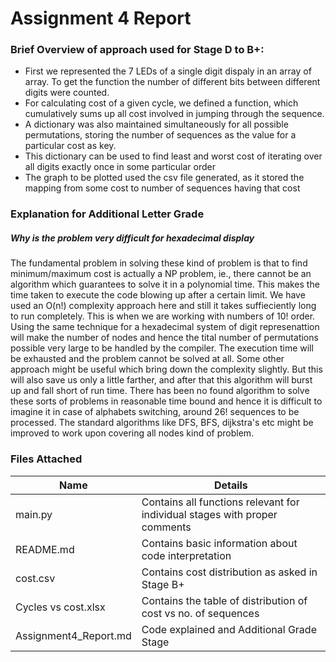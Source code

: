 # Assignment 4 Report
### Brief Overview of approach used for Stage D to B+:
- First we represented the 7 LEDs of a single digit dispaly in an array of array. To get the function the number of different bits between different digits were counted. 
- For calculating cost of a given cycle, we defined a function, which cumulatively sums up all cost involved in jumping through the sequence. 
- A dictionary was also maintained simultaneously for all possible permutations, storing the number of sequences as the value for a particular cost as key.
- This dictionary can be used to find least and worst cost of iterating over all digits exactly once in some particular order
- The graph to be plotted used the csv file generated, as it stored the mapping from some cost to number of sequences having that cost

### Explanation for Additional Letter Grade
##### _Why is the problem very difficult for hexadecimal display_

The fundamental problem in solving these kind of problem is that to find minimum/maximum cost is actually a NP problem, ie., there cannot be an algorithm which guarantees to solve it in a polynomial time. This makes the time taken to execute the code blowing up after a certain limit. We have used an O(n!) complexity approach here and still it takes suffieciently long to run completely. This is when we are working with numbers of 10! order. Using the same technique for a hexadecimal system of digit represenattion will make the number of nodes and hence the tital number of permutations possible very large to be handled by the compiler. The execution time will be exhausted and the problem cannot be solved at all. Some other approach might be useful which bring down the complexity slightly. But this will also save us only a little farther, and after that this algorithm will burst up and fall short of run time. There has been no found algorithm to solve these sorts of problems in reasonable time bound and hence it is difficult to imagine it in case of alphabets switching, around 26! sequences to be processed. The standard algorithms like DFS, BFS, dijkstra's etc might be improved to work upon covering all nodes kind of problem.

### Files Attached
| Name | Details |
| ------ | ------ |
| main.py | Contains all functions relevant for individual stages with proper comments |
| README.md | Contains basic information about code interpretation |
| cost.csv | Contains cost distribution as asked in Stage B+ |
| Cycles vs cost.xlsx | Contains the table of distribution of cost vs no. of sequences |
|Assignment4_Report.md | Code explained and Additional Grade Stage |


